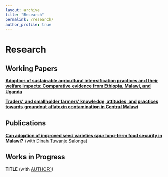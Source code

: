 ```yaml
---
layout: archive
title: "Research"
permalink: /research/
author_profile: true
---
```


# Research

## Working Papers

[**Adoption of sustainable agricultural intensification practices and their welfare impacts: Comparative evidence from Ethiopia, Malawi, and Uganda**](/files/paper1.pdf) <br/> 

[**Traders’ and smallholder farmers’ knowledge, attitudes, and practices towards groundnut aflatoxin contamination in Central Malawi**](/files/GroundnutKAPpaper.pdf) <br/> 

## Publications

[**Can adoption of improved seed varieties spur long‑term food security in Malawi?**](https://rdcu.be/d3udn) (with [Dinah Tuwanje Salonga](https://rdcu.be/d3udn)) <br/>

## Works in Progress

**TITLE** (with [AUTHOR1](URL1)) <br/>
